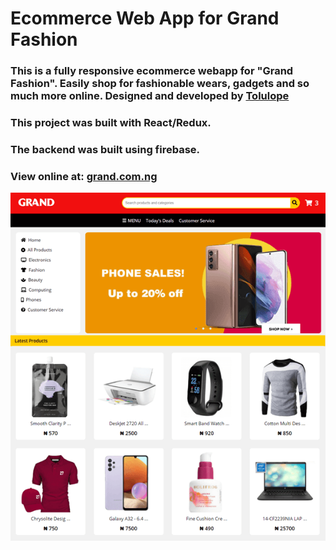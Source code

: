 # Ecommerce Web App for Grand Fashion

### This is a fully responsive ecommerce webapp for "Grand Fashion". Easily shop for fashionable wears, gadgets and so much more online. Designed and developed by [Tolulope](https://toluls.com)

### This project was built with React/Redux.

### The backend was built using firebase.

### View online at: [grand.com.ng](https://grand.com.ng)

![Grand Ecommerce Screenshot](public/img/grand-screenshot.png)